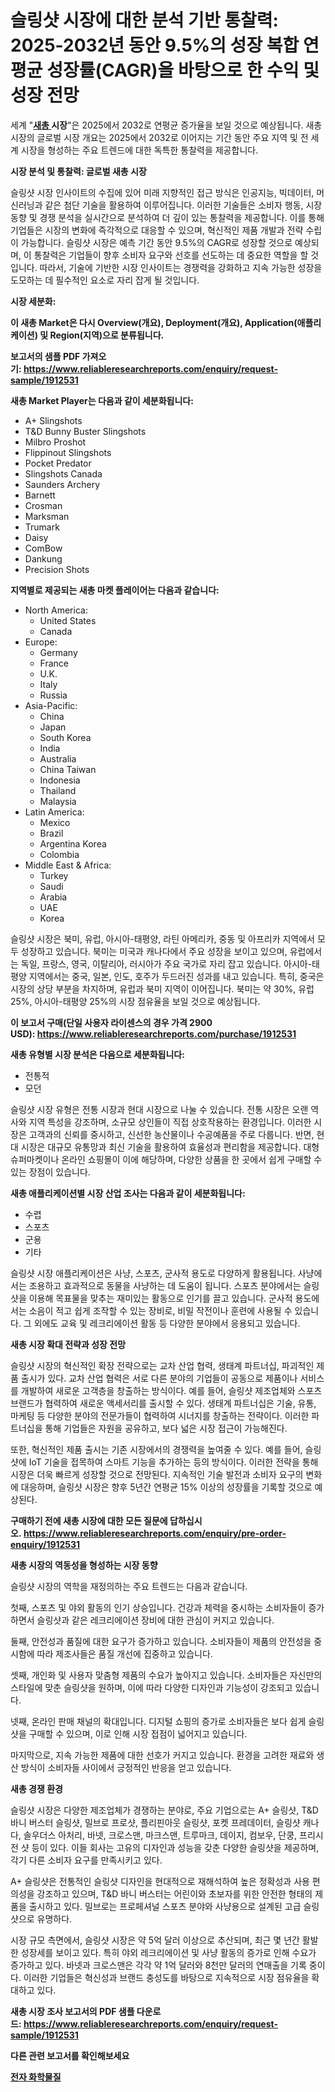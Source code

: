 <p><h1>슬링샷 시장에 대한 분석 기반 통찰력: 2025-2032년 동안 9.5%의 성장 복합 연평균 성장률(CAGR)을 바탕으로 한 수익 및 성장 전망</h1></p><p>세계 "<strong><a href="https://www.reliableresearchreports.com/slingshot-r1912531?utm_campaign=106&utm_medium=8&utm_source=Github&utm_content=ia&utm_term=25022025&utm_id=slingshot">새총&nbsp;</a></strong><strong>시장</strong>"은 2025에서 2032로 연평균 증가율을 보일 것으로 예상됩니다. 새총 시장의 글로벌 시장 개요는 2025에서 2032로 이어지는 기간 동안 주요 지역 및 전 세계 시장을 형성하는 주요 트렌드에 대한 독특한 통찰력을 제공합니다.</p>
<p><strong>시장 분석 및 통찰력: 글로벌 새총 시장</strong></p>
<p><p>슬링샷 시장 인사이트의 수집에 있어 미래 지향적인 접근 방식은 인공지능, 빅데이터, 머신러닝과 같은 첨단 기술을 활용하여 이루어집니다. 이러한 기술들은 소비자 행동, 시장 동향 및 경쟁 분석을 실시간으로 분석하여 더 깊이 있는 통찰력을 제공합니다. 이를 통해 기업들은 시장의 변화에 즉각적으로 대응할 수 있으며, 혁신적인 제품 개발과 전략 수립이 가능합니다. 슬링샷 시장은 예측 기간 동안 9.5%의 CAGR로 성장할 것으로 예상되며, 이 통찰력은 기업들이 향후 소비자 요구와 선호를 선도하는 데 중요한 역할을 할 것입니다. 따라서, 기술에 기반한 시장 인사이트는 경쟁력을 강화하고 지속 가능한 성장을 도모하는 데 필수적인 요소로 자리 잡게 될 것입니다.</p><a href="%7CAUTHORITHY_DOMAIN_URL%7C?utm_campaign=106&utm_medium=8&utm_source=Github&utm_content=ia&utm_term=25022025&utm_id=slingshot"></a></p>
<p><strong>시장 세분화:</strong></p>
<p><strong>이 새총 Market은 다시 Overview(개요), Deployment(개요), Application(애플리케이션) 및 Region(지역)으로 분류됩니다.</strong></p>
<p><strong>보고서의 샘플 PDF 가져오기:&nbsp;<a href="https://www.reliableresearchreports.com/enquiry/request-sample/1912531?utm_campaign=106&utm_medium=8&utm_source=Github&utm_content=ia&utm_term=25022025&utm_id=slingshot">https://www.reliableresearchreports.com/enquiry/request-sample/1912531</a></strong><strong></strong></p>
<p><strong>새총 Market Player는 다음과 같이 세분화됩니다:</strong></p>
<p><ul><li>A+ Slingshots</li><li>T&D Bunny Buster Slingshots</li><li>Milbro Proshot</li><li>Flippinout Slingshots</li><li>Pocket Predator</li><li>Slingshots Canada</li><li>Saunders Archery</li><li>Barnett</li><li>Crosman</li><li>Marksman</li><li>Trumark</li><li>Daisy</li><li>ComBow</li><li>Dankung</li><li>Precision Shots</li></ul></p>
<p><strong>지역별로 제공되는 새총 마켓 플레이어는 다음과 같습니다:</strong></p>
<p><ul>
    <li>
        North America:
        <ul>
            <li>United States</li>
            <li>Canada</li>
        </ul>
    </li>
    <li>
        Europe:
        <ul>
            <li>Germany</li>
            <li>France</li>
            <li>U.K.</li>
            <li>Italy</li>
            <li>Russia</li>
        </ul>
    </li>
    <li>
        Asia-Pacific:
        <ul>
            <li>China</li>
            <li>Japan</li>
            <li>South Korea</li>
            <li>India</li>
            <li>Australia</li>
            <li>China Taiwan</li>
            <li>Indonesia</li>
            <li>Thailand</li>
            <li>Malaysia</li>
        </ul>
    </li>
    <li>
        Latin America:
        <ul>
            <li>Mexico</li>
            <li>Brazil</li>
            <li>Argentina Korea</li>
            <li>Colombia</li>
        </ul>
    </li>
    <li>
        Middle East & Africa:
        <ul>
            <li>Turkey</li>
            <li>Saudi</li>
            <li>Arabia</li>
            <li>UAE</li>
            <li>Korea</li>
        </ul>
    </li>
    </ul></p>
<p><p>슬링샷 시장은 북미, 유럽, 아시아-태평양, 라틴 아메리카, 중동 및 아프리카 지역에서 모두 성장하고 있습니다. 북미는 미국과 캐나다에서 주요 성장을 보이고 있으며, 유럽에서는 독일, 프랑스, 영국, 이탈리아, 러시아가 주요 국가로 자리 잡고 있습니다. 아시아-태평양 지역에서는 중국, 일본, 인도, 호주가 두드러진 성과를 내고 있습니다. 특히, 중국은 시장의 상당 부분을 차지하며, 유럽과 북미 지역이 이어집니다. 북미는 약 30%, 유럽 25%, 아시아-태평양 25%의 시장 점유율을 보일 것으로 예상됩니다.</p></p>
<p><strong>이 보고서 구매(단일 사용자 라이센스의 경우 가격 2900 USD):&nbsp;<a href="https://www.reliableresearchreports.com/purchase/1912531?utm_campaign=106&utm_medium=8&utm_source=Github&utm_content=ia&utm_term=25022025&utm_id=slingshot">https://www.reliableresearchreports.com/purchase/1912531</a></strong></p>
<p><strong>새총 유형별 시장 분석은 다음으로 세분화됩니다:</strong></p>
<p><ul><li>전통적</li><li>모던</li></ul></p>
<p><p>슬링샷 시장 유형은 전통 시장과 현대 시장으로 나눌 수 있습니다. 전통 시장은 오랜 역사와 지역 특성을 강조하며, 소규모 상인들이 직접 상호작용하는 환경입니다. 이러한 시장은 고객과의 신뢰를 중시하고, 신선한 농산물이나 수공예품을 주로 다룹니다. 반면, 현대 시장은 대규모 유통망과 최신 기술을 활용하여 효율성과 편리함을 제공합니다. 대형 슈퍼마켓이나 온라인 쇼핑몰이 이에 해당하며, 다양한 상품을 한 곳에서 쉽게 구매할 수 있는 장점이 있습니다.</p></p>
<p><strong>새총 애플리케이션별 시장 산업 조사는 다음과 같이 세분화됩니다:</strong></p>
<p><ul><li>수렵</li><li>스포츠</li><li>군용</li><li>기타</li></ul></p>
<p><p>슬링샷 시장 애플리케이션은 사냥, 스포츠, 군사적 용도로 다양하게 활용됩니다. 사냥에서는 조용하고 효과적으로 동물을 사냥하는 데 도움이 됩니다. 스포츠 분야에서는 슬링샷을 이용해 목표물을 맞추는 재미있는 활동으로 인기를 끌고 있습니다. 군사적 용도에서는 소음이 적고 쉽게 조작할 수 있는 장비로, 비밀 작전이나 훈련에 사용될 수 있습니다. 그 외에도 교육 및 레크리에이션 활동 등 다양한 분야에서 응용되고 있습니다.</p></p>
<p><strong>새총 시장 확대 전략과 성장 전망</strong></p>
<p><p>슬링샷 시장의 혁신적인 확장 전략으로는 교차 산업 협력, 생태계 파트너십, 파괴적인 제품 출시가 있다. 교차 산업 협력은 서로 다른 분야의 기업들이 공동으로 제품이나 서비스를 개발하여 새로운 고객층을 창출하는 방식이다. 예를 들어, 슬링샷 제조업체와 스포츠 브랜드가 협력하여 새로운 액세서리를 출시할 수 있다. 생태계 파트너십은 기술, 유통, 마케팅 등 다양한 분야의 전문가들이 협력하여 시너지를 창출하는 전략이다. 이러한 파트너십을 통해 기업들은 자원을 공유하고, 보다 넓은 시장 접근이 가능해진다.</p><p>또한, 혁신적인 제품 출시는 기존 시장에서의 경쟁력을 높여줄 수 있다. 예를 들어, 슬링샷에 IoT 기술을 접목하여 스마트 기능을 추가하는 등의 방식이다. 이러한 전략을 통해 시장은 더욱 빠르게 성장할 것으로 전망된다. 지속적인 기술 발전과 소비자 요구의 변화에 대응하며, 슬링샷 시장은 향후 5년간 연평균 15% 이상의 성장률을 기록할 것으로 예상된다.</p></p>
<p><strong>구매하기 전에 새총 시장에 대한 모든 질문에 답하십시오.&nbsp;<a href="https://www.reliableresearchreports.com/enquiry/pre-order-enquiry/1912531?utm_campaign=106&utm_medium=8&utm_source=Github&utm_content=ia&utm_term=25022025&utm_id=slingshot">https://www.reliableresearchreports.com/enquiry/pre-order-enquiry/1912531</a></strong><strong></strong></p>
<p><strong>새총 시장의 역동성을 형성하는 시장 동향</strong></p>
<p><p>슬링샷 시장의 역학을 재정의하는 주요 트렌드는 다음과 같습니다. </p><p>첫째, 스포츠 및 야외 활동의 인기 상승입니다. 건강과 체력을 중시하는 소비자들이 증가하면서 슬링샷과 같은 레크리에이션 장비에 대한 관심이 커지고 있습니다. </p><p>둘째, 안전성과 품질에 대한 요구가 증가하고 있습니다. 소비자들이 제품의 안전성을 중시함에 따라 제조사들은 품질 개선에 집중하고 있습니다. </p><p>셋째, 개인화 및 사용자 맞춤형 제품의 수요가 높아지고 있습니다. 소비자들은 자신만의 스타일에 맞춘 슬링샷을 원하며, 이에 따라 다양한 디자인과 기능성이 강조되고 있습니다. </p><p>넷째, 온라인 판매 채널의 확대입니다. 디지털 쇼핑의 증가로 소비자들은 보다 쉽게 슬링샷을 구매할 수 있으며, 이로 인해 시장 접점이 넓어지고 있습니다. </p><p>마지막으로, 지속 가능한 제품에 대한 선호가 커지고 있습니다. 환경을 고려한 재료와 생산 방식이 소비자들 사이에서 긍정적인 반응을 얻고 있습니다.</p></p>
<p><strong>새총 경쟁 환경</strong></p>
<p><p>슬링샷 시장은 다양한 제조업체가 경쟁하는 분야로, 주요 기업으로는 A+ 슬링샷, T&D 바니 버스터 슬링샷, 밀브로 프로샷, 플리핀아웃 슬링샷, 포켓 프레데이터, 슬링샷 캐나다, 솔우더스 아처리, 바넷, 크로스맨, 마크스맨, 트루마크, 데이지, 컴보우, 단쿵, 프리시전 샷 등이 있다. 이들 회사는 고유의 디자인과 성능을 갖춘 다양한 슬링샷을 제공하며, 각기 다른 소비자 요구를 만족시키고 있다.</p><p>A+ 슬링샷은 전통적인 슬링샷 디자인을 현대적으로 재해석하여 높은 정확성과 사용 편의성을 강조하고 있으며, T&D 바니 버스터는 어린이와 초보자를 위한 안전한 형태의 제품을 출시하고 있다. 밀브로는 프로페셔널 스포츠 분야와 사냥용으로 설계된 고급 슬링샷으로 유명하다.</p><p>시장 규모 측면에서, 슬링샷 시장은 약 5억 달러 이상으로 추산되며, 최근 몇 년간 활발한 성장세를 보이고 있다. 특히 야외 레크리에이션 및 사냥 활동의 증가로 인해 수요가 증가하고 있다. 바넷과 크로스맨은 각각 약 1억 달러와 8천만 달러의 연매출을 기록 중이다. 이러한 기업들은 혁신성과 브랜드 충성도를 바탕으로 지속적으로 시장 점유율을 확대하고 있다.</p></p>
<p><strong>새총 시장 조사 보고서의 PDF 샘플 다운로드:&nbsp;<a href="https://www.reliableresearchreports.com/enquiry/request-sample/1912531?utm_campaign=106&utm_medium=8&utm_source=Github&utm_content=ia&utm_term=25022025&utm_id=slingshot">https://www.reliableresearchreports.com/enquiry/request-sample/1912531</a></strong></p>
<p><strong></strong></p>
<p><strong></strong></p>
<p><strong></strong></p>
<p><strong></strong></p>
<p><strong>다른 관련 보고서를 확인해보세요</strong></p>
<p><strong><p><a href="https://github.com/sougarounis/Market-Research-Report-List-7/blob/main/468466840399.md?utm_campaign=106&utm_medium=8&utm_source=Github&utm_content=ia&utm_term=25022025&utm_id=slingshot">전자 화학물질</a></p></strong></p>